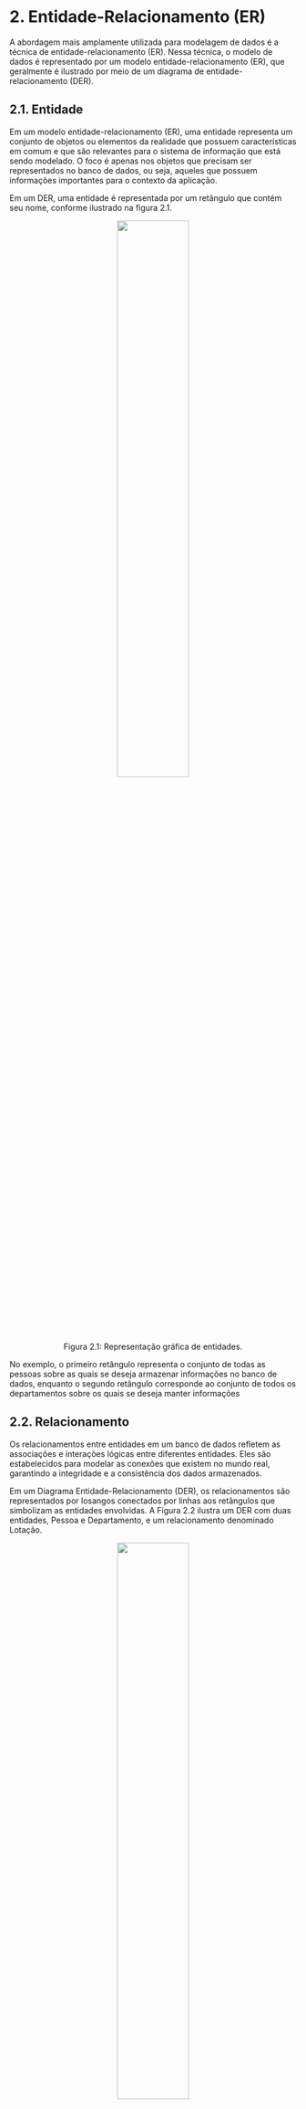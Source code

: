 # 2. Entidade-Relacionamento (ER)

A abordagem mais amplamente utilizada para modelagem de dados é a técnica de entidade-relacionamento (ER). Nessa técnica, o modelo de dados é representado por um modelo entidade-relacionamento (ER), que geralmente é ilustrado por meio de um diagrama de entidade-relacionamento (DER).

## 2.1. Entidade

Em um modelo entidade-relacionamento (ER), uma entidade representa um conjunto de objetos ou elementos da realidade que possuem características em comum e que são relevantes para o sistema de informação que está sendo modelado. O foco é apenas nos objetos que precisam ser representados no banco de dados, ou seja, aqueles que possuem informações importantes para o contexto da aplicação.

Em um DER, uma entidade é representada por um retângulo que contém seu nome, conforme ilustrado na figura 2.1.

<div align="center">
    <img src="../imgs/representacao_grafica_entidades.png" width="50%"/>
    <p>Figura 2.1: Representação gráfica de entidades.</p>
</div>

No exemplo, o primeiro retângulo representa o conjunto de todas as pessoas sobre as quais se deseja armazenar informações no banco de dados, enquanto o segundo retângulo corresponde ao conjunto de todos os departamentos sobre os quais se deseja manter informações

## 2.2. Relacionamento

Os relacionamentos entre entidades em um banco de dados refletem as associações e interações lógicas entre diferentes entidades. Eles são estabelecidos para modelar as conexões que existem no mundo real, garantindo a integridade e a consistência dos dados armazenados.

Em um Diagrama Entidade-Relacionamento (DER), os relacionamentos são representados por losangos conectados por linhas aos retângulos que simbolizam as entidades envolvidas. A Figura 2.2 ilustra um DER com duas entidades, Pessoa e Departamento, e um relacionamento denominado Lotação.

<div align="center">
    <img src="../imgs/representacao_grafica_relacionamento.png" width="50%"/>
    <p>Figura 2.2: Representação gráfica de relacionamento.</p>
</div>

No exemplo, o relacionamento Lotação representa uma associação específica, formada por uma associação entre uma instância da entidade Pessoa e uma instância da entidade Departamento.

### 2.2.1. Auto-relacionamento

Auto-relacionamento é uma associação entre registros de uma mesma entidade. Nesse caso, é necessário introduzir o conceito de papel da entidade no relacionamento. Por exemplo, em um relacionamento de casamento, um registro da entidade Pessoa assume o papel de marido, enquanto outro registro assume o papel de esposa. Os papéis são indicados no DER, conforme ilustrado na Figura 2.3.

<div align="center">
    <img src="../imgs/representacao_grafica_auto_relacionamento.png" width="50%"/>
    <p>Figura 2.3: Representação gráfica de auto-relacionamento.</p>
</div>

## 2.3. Cardinalidade

Para o projeto de banco de dados, uma característica importante de um relacionamento é o número de registros de uma entidade que podem ser associados a um registro específico de outra entidade por meio do relacionamento. Essa característica é conhecida como cardinalidade do relacionamento. Existem dois tipos de cardinalidade a considerar: a cardinalidade máxima e a cardinalidade mínima.

### 2.3.1. Cardinalidade Máxima

A Cardinalidade Máxima refere-se ao número máximo de vezes que uma entidade A pode estar associada a uma entidade B. Esse valor pode ser 1, indicando uma única associação, ou N, quando múltiplas associações são permitidas.

No Diagrama Entidade-Relacionamento (DER), a cardinalidade máxima é representada conforme mostrado na Figura 2.4. Embora a convenção possa inicialmente parecer contraintuitiva, ela é anotada no lado oposto ao relacionamento ao qual se refere. Por exemplo, a cardinalidade máxima da entidade Eempregado no relacionamento Lotação é indicada junto ao símbolo da entidade Departamento.

<div align="center">
    <img src="../imgs/cardinalidade_maxima.png" width="50%"/>
    <p>Figura 2.4: Cardinalidade máxima de relacionamento.</p>
</div>

De acordo com a Figura 2.4, pode-se observar que:

- Uma ocorrência da entidade Empregado pode estar associada, no máximo, uma ocorrência de Departamento (localizada no lado oposto da anotação).

- Uma ocorrência da entidade Departamento podem estar associadas várias ocorrências de Empregado (localizada no lado oposto da anotação).

### 2.3.2. Classificação de Relacionamentos Binários

A cardinalidade máxima é utilizada para classificar relacionamentos binários, que envolvem duas entidades. Esses relacionamentos podem ser categorizados como muitos-para-muitos (n:n), um-para-muitos (1:n) ou um-para-um (1:1). O que determina o fato de o relacionamento ser binário é o número de ocorrências de entidade que participam de cada ocorrência do relacionamento. As Figuras 2.5, 2.6 e 2.7 a seguir ilustram as diferentes formas de relacionamentos binários.

<div align="center">
    <img src="../imgs/relacionamento_1_para_1.png" width="50%"/>
    <p>Figura 2.5: Relacionamento 1:1.</p>
</div>

<div align="center">
    <img src="../imgs/relacionamento_1_para_n.png" width="50%"/>
    <p>Figura 2.6: Relacionamento 1:n.</p>
</div>

<div align="center">
    <img src="../imgs/relacionamento_n_para_n.png" width="50%"/>
    <p>Figura 2.7: Relacionamento n:n.</p>
</div>

### 2.3.3. Relacionamento Ternário

Em um relacionamento ternário, a cardinalidade refere-se a pares de entidades. Em um relacionamento R envolvendo três entidades A, B e C, a cardinalidade máxima entre A e B em R indica quantas ocorrências de C podem estar associadas a um par de ocorrências de A e B.

No exemplo do relacionamento Distribuição, figura 2.8, cada ocorrência associa três entidades: um produto a ser distribuído, uma cidade onde ocorre a distribuição e um distribuidor.

<div align="center">
    <img src="../imgs/relacionamento_ternario.png" width="50%"/>
    <p>Figura 2.8: Cardinalidade em relacionamentos ternários.</p>
</div>

A cardinalidade "1" refere-se ao par cidade e produto, indicando que cada combinação de cidade e produto está associada a, no máximo, um distribuidor, ou seja, não há concorrência na distribuição de um produto em uma cidade.

Para o par cidade e distribuidor, podem estar associados vários produtos, ou seja, um distribuidor pode distribuir muitos produtos em uma cidade.

Para o par produto e distribuidor, podem estar associadas várias cidades, ou seja, um distribuidor pode distribuir um produto em diversas cidade

### 2.3.4. Cardinalidade Mínima

Além da cardinalidade máxima, o modelo ER também pode representar o número mínimo de ocorrências de uma entidade associadas a outra entidade por meio de um relacionamento. Para fins de projeto de banco de dados, considera-se apenas duas cardinalidades mínimas: 0 e 1.

A cardinalidade mínima 1, também conhecida como "associação obrigatória", indica que o relacionamento deve necessariamente associar uma ocorrência de entidade a cada ocorrência da outra entidade. Por outro lado, a cardinalidade mínima 0, chamada "associação opcional", indica que a associação não é obrigatória.

A cardinalidade mínima é representada junto à cardinalidade máxima no diagrama, como mostrado na Figura 2.9. Nesse exemplo, relacionado à alocação de empregados a mesas, a cardinalidade mínima especifica que cada empregado deve obrigatoriamente ter uma mesa alocada a ele (cardinalidade mínima 1), enquanto uma mesa pode existir sem estar alocada a um empregado (cardinalidade mínima 0).

<div align="center">
    <img src="../imgs/cardinalidade_minima.png" width="50%"/>
    <p>Figura 2.9: Cardinalidade mínima de relacionamento.</p>
</div>

## 2.4. Atributo

Para associar informações a ocorrências de entidades ou relacionamentos, utiliza-se o conceito de atributo. Um atributo é um dado associado a cada ocorrência de uma entidade ou relacionamento.

Graficamente, os atributos são representados conforme ilustrado na Figura 2.10. A figura mostra que, para cada ocorrência da entidade Projeto, são associados exatamente um código, um nome e um tipo.

<div align="center">
    <img src="../imgs/atributos.png" width="50%"/>
    <p>Figura 2.10: Atributos de uma entidade.</p>
</div>


Assim como as entidades, os relacionamentos também podem possuir atributos. A Figura 2.11 ilustra um Diagrama Entidade-Relacionamento (DER) em que o relacionamento Atuação tem um atributo que representa a função que um engenheiro exerce dentro de um projeto. Esse atributo não pode ser considerado parte da entidade Engenheiro, pois um engenheiro pode atuar em diversos projetos exercendo diferentes funções. Da mesma forma, não pode ser atribuído à entidade Projeto, uma vez que em um projeto podem atuar vários engenheiros com funções distintas.

<div align="center">
    <img src="../imgs/atributo_relacionamento.png" width="50%"/>
    <p>Figura 2.11: Atributo de relacionamento.</p>
</div>

### 2.4.1. Identificando Entidades

Cada entidade deve possuir um identificador, que é um conjunto de um ou mais atributos cujos valores servem para distinguir uma ocorrência da entidade das demais ocorrências.

O caso mais simples é aquele em que a entidade possui um único atributo como identificador. No Diagrama Entidade-Relacionamento (DER), os atributos identificadores são representados por um sublinhado. No exemplo da Figura 2.12, o atributo código é o identificador, indicando que cada pessoa possui um código único. Por outro lado, os atributos nome e endereço não são identificadores, pois o mesmo nome ou endereço pode ser associado a diferentes pessoas.